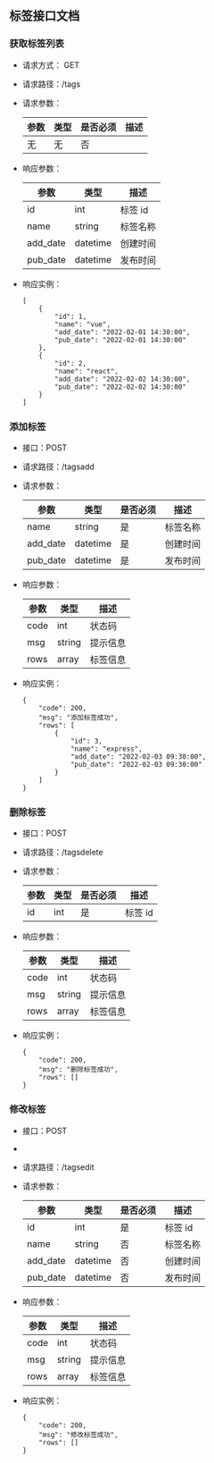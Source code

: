 ## 标签接口文档

### 获取标签列表

- 请求方式： GET

- 请求路径：/tags

- 请求参数：

  | 参数 | 类型     | 是否必须 | 描述     |
  | ---- | -------- | -------- | -------- |
  | 无   | 无      | 否       |          |

- 响应参数：

  | 参数           | 类型        | 描述       |
  | -------------- | -----------| ---------- |
  | id             | int        | 标签 id    |
  | name           | string     | 标签名称   |
  | add_date       | datetime   | 创建时间   |
  | pub_date       | datetime   | 发布时间   |

- 响应实例：

  ```
  [
      {
          "id": 1,
          "name": "vue",
          "add_date": "2022-02-01 14:30:00",
          "pub_date": "2022-02-01 14:30:00"
      },
      {
          "id": 2,
          "name": "react",
          "add_date": "2022-02-02 14:30:00",
          "pub_date": "2022-02-02 14:30:00"
      }
  ]
  ```

### 添加标签

- 接口：POST

- 请求路径：/tagsadd

- 请求参数：

  | 参数           | 类型       | 是否必须 | 描述       |
  | -------------- | ---------- | -------- | ---------- |
  | name           | string     | 是       | 标签名称   |
  | add_date       | datetime   | 是       | 创建时间   |
  | pub_date       | datetime   | 是       | 发布时间   |

- 响应参数：

  | 参数           | 类型       | 描述       |
  | -------------- | ---------- | ---------- |
  | code           | int        | 状态码     |
  | msg            | string     | 提示信息   |
  | rows           | array      | 标签信息   |

- 响应实例：

  ```
  {
      "code": 200,
      "msg": "添加标签成功",
      "rows": [
          {
              "id": 3,
              "name": "express",
              "add_date": "2022-02-03 09:30:00",
              "pub_date": "2022-02-03 09:30:00"
          }
      ]
  }
  ```

### 删除标签

- 接口：POST

- 请求路径：/tagsdelete

- 请求参数：

  | 参数           | 类型        | 是否必须 | 描述     |
  | -------------- | -----------| -------- | -------- |
  | id             | int        | 是       | 标签 id  |

- 响应参数：

  | 参数           | 类型       | 描述       |
  | -------------- | ---------- | ---------- |
  | code           | int        | 状态码     |
  | msg            | string     | 提示信息   |
  | rows           | array      | 标签信息   |

- 响应实例：

  ```
  {
      "code": 200,
      "msg": "删除标签成功",
      "rows": []
  }
  ```

### 修改标签

- 接口：POST
- 
- 请求路径：/tagsedit

- 请求参数：

  | 参数           | 类型      | 是否必须 | 描述         |
  | -------------- | --------- | -------- | ------------ |
  | id             | int       | 是       | 标签 id      |
  | name           | string    | 否       | 标签名称     |
  | add_date       | datetime  | 否       | 创建时间     |
  | pub_date       | datetime  | 否       | 发布时间     |

- 响应参数：

  | 参数           | 类型       | 描述       |
  | -------------- | ---------- | ---------- |
  | code           | int        | 状态码     |
  | msg            | string     | 提示信息   |
  | rows           | array      | 标签信息   |

- 响应实例：

  ```
  {
      "code": 200,
      "msg": "修改标签成功",
      "rows": []
  }
  ```